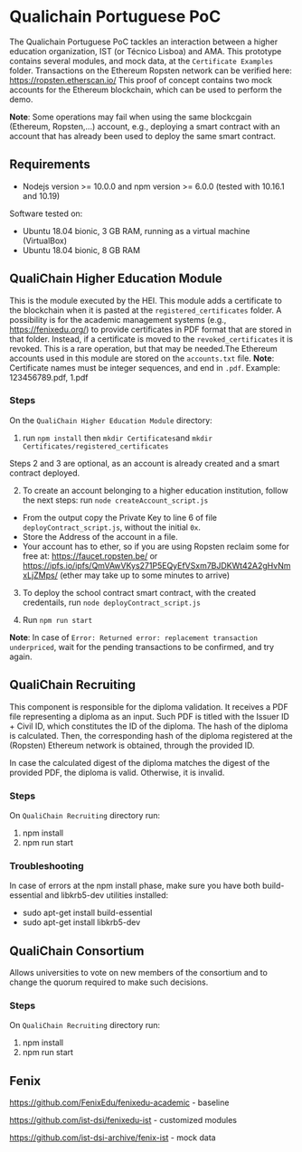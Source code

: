 # Qualichain Portuguese PoC
The Qualichain Portuguese PoC tackles an interaction between a higher education organization, IST (or Técnico Lisboa) and AMA.
This prototype contains several modules, and mock data, at the ``Certificate Examples`` folder.
Transactions on the Ethereum Ropsten network can be verified here: https://ropsten.etherscan.io/
This proof of concept contains two mock accounts for the Ethereum blockchain, which can be used to perform the demo. 

**Note**: Some operations may fail when using the same blockcgain (Ethereum, Ropsten,...) account, e.g., deploying a smart contract with an account that has already been used to deploy the same smart contract.

## Requirements
* Nodejs version >= 10.0.0 and npm version >= 6.0.0 (tested with 10.16.1 and 10.19)

Software tested on:
* Ubuntu 18.04 bionic, 3 GB RAM, running as a virtual machine (VirtualBox)
* Ubuntu 18.04 bionic, 8 GB RAM

## QualiChain Higher Education Module

This is the module executed by the HEI. This module adds a certificate to the blockchain when it is pasted at the ``registered_certificates`` folder. A possibility is for the academic management systems (e.g., https://fenixedu.org/) to provide certificates in PDF format that are stored in that folder. Instead, if a certificate is moved to the ``revoked_certificates`` it is revoked. This is a rare operation, but that may be needed.The Ethereum accounts used in this module are stored on the ``accounts.txt`` file.
**Note**: Certificate names must be integer sequences, and end in ``.pdf``. Example: 123456789.pdf, 1.pdf
### Steps
On the ``QualiChain Higher Education Module`` directory:

1. run ``npm install`` then ``mkdir Certificates``and ``mkdir Certificates/registered_certificates``

Steps 2 and 3 are optional, as an account is already created and a smart contract deployed.

2. To create an account belonging to a higher education institution, follow the next steps: 
run ``node createAccount_script.js``

* From the output copy the Private Key to line 6 of file ``deployContract_script.js``, without the initial `0x`.
* Store the Address of the account in a file.
* Your account has to ether, so if you are using Ropsten reclaim some for free at: https://faucet.ropsten.be/ or https://ipfs.io/ipfs/QmVAwVKys271P5EQyEfVSxm7BJDKWt42A2gHvNmxLjZMps/ (ether may take up to some minutes to arrive)

3. To deploy the school contract smart contract, with the created credentails, run ``node deployContract_script.js``
 
4. Run ``npm run start``

**Note**: In case of ``Error: Returned error: replacement transaction underpriced``, wait for the pending transactions to be confirmed, and try again.

## QualiChain Recruiting

This component is responsible for the diploma validation. It receives a PDF file representing a diploma as an input. 
Such PDF is titled with the Issuer ID + Civil ID, which constitutes the ID of the diploma. The hash of the diploma is calculated. Then, the corresponding hash of the diploma registered at the (Ropsten) Ethereum network is obtained, through the provided ID.

In case the calculated digest of the diploma matches the digest of the provided PDF, the diploma is valid. Otherwise, it is invalid.

### Steps

On ``QualiChain Recruiting`` directory run:
1. npm install
2. npm run start

### Troubleshooting
In case of errors at the npm install phase, make sure you have both build-essential and libkrb5-dev utilities installed: 
* sudo apt-get install build-essential
* sudo apt-get install libkrb5-dev


## QualiChain Consortium
Allows universities to vote on new members of the consortium and to change the quorum required to make such decisions.

### Steps

On ``QualiChain Recruiting`` directory run:
1. npm install
2. npm run start
		
					
## Fenix
https://github.com/FenixEdu/fenixedu-academic - baseline 

https://github.com/ist-dsi/fenixedu-ist - customized modules

https://github.com/ist-dsi-archive/fenix-ist - mock data

